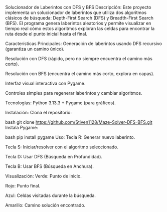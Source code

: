 Solucionador de Laberintos con DFS y BFS
Descripción:
Este proyecto implementa un solucionador de laberintos que utiliza dos algoritmos clásicos de búsqueda: Depth-First Search (DFS) y Breadth-First Search (BFS). El programa genera laberintos aleatorios y permite visualizar en tiempo real cómo estos algoritmos exploran las celdas para encontrar la ruta desde el punto inicial hasta el final.

Características Principales:
Generación de laberintos usando DFS recursivo (garantiza un camino único).

Resolución con DFS (rápido, pero no siempre encuentra el camino más corto).

Resolución con BFS (encuentra el camino más corto, explora en capas).

Interfaz visual interactiva con Pygame.

Controles simples para regenerar laberintos y cambiar algoritmos.

Tecnologías:
Python 3.13.3 + Pygame (para gráficos).

Instalación:
Clona el repositorio:

bash
git clone https://github.com/Stiven1128/Maze-Solver-DFS-BFS.git
Instala Pygame:

bash
pip install pygame
Uso:
Tecla R: Generar nuevo laberinto.

Tecla S: Iniciar/resolver con el algoritmo seleccionado.

Tecla D: Usar DFS (Búsqueda en Profundidad).

Tecla B: Usar BFS (Búsqueda en Anchura).

Visualización:
Verde: Punto de inicio.

Rojo: Punto final.

Azul: Celdas visitadas durante la búsqueda.

Amarillo: Camino solución encontrado.
